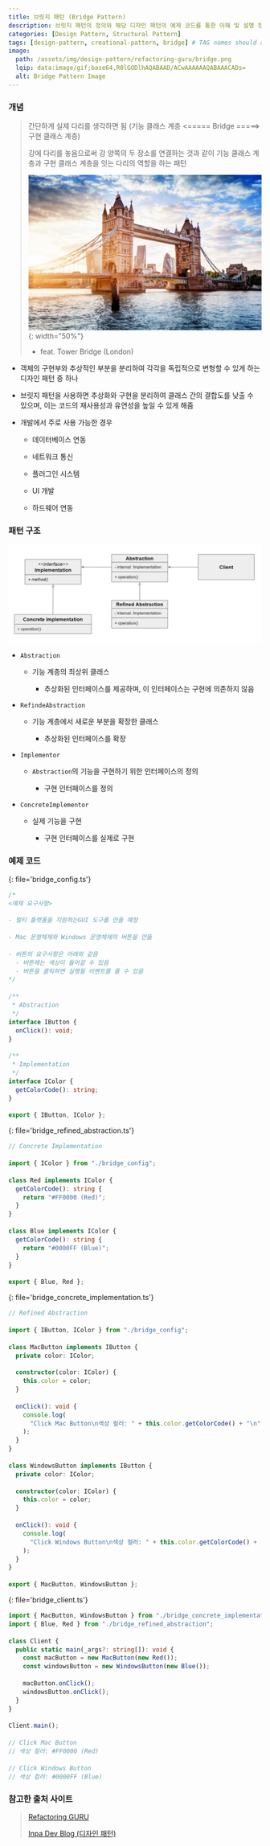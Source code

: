 ```yaml
---
title: 브릿지 패턴 (Bridge Pattern)
description: 브릿지 패턴의 정의와 해당 디자인 패턴의 예제 코드를 통한 이해 및 설명 정리
categories: [Design Pattern, Structural Pattern]
tags: [design-pattern, creational-pattern, bridge] # TAG names should always be lowercase
image:
  path: /assets/img/design-pattern/refactoring-guru/bridge.png
  lqip: data:image/gif;base64,R0lGODlhAQABAAD/ACwAAAAAAQABAAACADs=
  alt: Bridge Pattern Image
---
```


### 개념

> 간단하게 실제 다리를 생각하면 됨 (기능 클래스 계층 <===== Bridge =====> 구현 클래스 계층)
>
> 강에 다리를 놓음으로써 강 양쪽의 두 장소를 연결하는 것과 같이 기능 클래스 계층과 구현 클래스 계층을 잇는 다리의 역할을 하는 패턴
>
> ![adapter_example](/assets/img/design-pattern/example/bridge_example.jpeg){: width="50%"}
>
> - feat. Tower Bridge (London)

- 객체의 구현부와 추상적인 부분을 분리하여 각각을 독립적으로 변형할 수 있게 하는 디자인 패턴 중 하나

- 브릿지 패턴을 사용하면 추상화와 구현을 분리하여 클래스 간의 결합도를 낮출 수 있으며, 이는 코드의 재사용성과 유연성을 높일 수 있게 해줌

- 개발에서 주로 사용 가능한 경우

  - 데이터베이스 연동

  - 네트워크 통신

  - 플러그인 시스템

  - UI 개발

  - 하드웨어 연동

### 패턴 구조

![composite_example](/assets/img/design-pattern/structure/bridge.png)

- `Abstraction`

  - 기능 계층의 최상위 클래스

    - 추상화된 인터페이스를 제공하며, 이 인터페이스는 구현에 의존하지 않음

- `RefindeAbstraction`

  - 기능 계층에서 새로운 부분을 확장한 클래스

    - 추상화된 인터페이스를 확장

- `Implementor`

  - `Abstraction`의 기능을 구현하기 위한 인터페이스의 정의

    - 구현 인터페이스를 정의

- `ConcreteImplementor`

  - 실제 기능을 구현

    - 구현 인터페이스를 실제로 구현

### 예제 코드

{: file='bridge_config.ts'}

```ts
/*
<예제 요구사항>

- 멀티 플랫폼을 지원하는GUI 도구를 만들 예정

- Mac 운영체제와 Windows 운영체제의 버튼을 만듦

- 버튼의 요구사항은 아래와 같음
  - 버튼에는 색상이 들어갈 수 있음
  - 버튼을 클릭하면 실행될 이벤트를 줄 수 있음
*/

/**
 * Abstraction
 */
interface IButton {
  onClick(): void;
}

/**
 * Implementation
 */
interface IColor {
  getColorCode(): string;
}

export { IButton, IColor };
```

{: file='bridge_refined_abstraction.ts'}

```ts
// Concrete Implementation

import { IColor } from "./bridge_config";

class Red implements IColor {
  getColorCode(): string {
    return "#FF0000 (Red)";
  }
}

class Blue implements IColor {
  getColorCode(): string {
    return "#0000FF (Blue)";
  }
}

export { Blue, Red };
```

{: file='bridge_concrete_implementation.ts'}

```ts
// Refined Abstraction

import { IButton, IColor } from "./bridge_config";

class MacButton implements IButton {
  private color: IColor;

  constructor(color: IColor) {
    this.color = color;
  }

  onClick(): void {
    console.log(
      "Click Mac Button\n색상 컬러: " + this.color.getColorCode() + "\n"
    );
  }
}

class WindowsButton implements IButton {
  private color: IColor;

  constructor(color: IColor) {
    this.color = color;
  }

  onClick(): void {
    console.log(
      "Click Windows Button\n색상 컬러: " + this.color.getColorCode() + "\n"
    );
  }
}

export { MacButton, WindowsButton };
```

{: file='bridge_client.ts'}

```ts
import { MacButton, WindowsButton } from "./bridge_concrete_implementation";
import { Blue, Red } from "./bridge_refined_abstraction";

class Client {
  public static main(_args?: string[]): void {
    const macButton = new MacButton(new Red());
    const windowsButton = new WindowsButton(new Blue());

    macButton.onClick();
    windowsButton.onClick();
  }
}

Client.main();

// Click Mac Button
// 색상 컬러: #FF0000 (Red)

// Click Windows Button
// 색상 컬러: #0000FF (Blue)
```

### 참고한 출처 사이트

> [Refactoring GURU](https://refactoring.guru/ko/design-patterns)
>
> [Inpa Dev Blog (디자인 패턴)](https://inpa.tistory.com/category/%EB%94%94%EC%9E%90%EC%9D%B8%20%ED%8C%A8%ED%84%B4)
